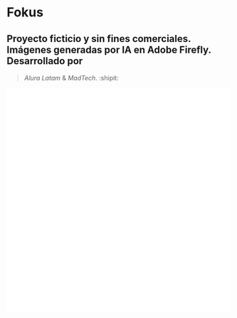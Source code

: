 # Fokus

## Proyecto ficticio y sin fines comerciales. Imágenes generadas por IA en Adobe Firefly. Desarrollado por 
> _Alura Latam_ &  _MadTech_. :shipit:

![Logo-MadTech](./imagenes/logoblanco.png)
